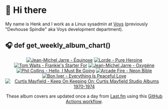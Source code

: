 # 👋 Hi there

My name is Henk and I work as a Linux sysadmin at <a href="https://www.voys.co/about/">Voys</a> (previously "Devhouse Spindle" aka Voys development department).

## 🎧 def get_weekly_album_chart()
<!-- lastfm -->
<p align="center"><a href="https://www.last.fm/music/+noredirect/Jean-Michel+Jarre/%C3%89quinoxe"><img src="https://lastfm.freetls.fastly.net/i/u/64s/9fbeab33c9c618db363e20e454302b67.png" title="Jean-Michel Jarre - Équinoxe"></a> <a href="https://www.last.fm/music/Lorde/Pure+Heroine"><img src="https://lastfm.freetls.fastly.net/i/u/64s/1c3f14fba3dececc85d10d7252e68b93.png" title="Lorde - Pure Heroine"></a> <a href="https://www.last.fm/music/Tom+Waits/Frankie%27s+Starter+For"><img src="https://lastfm.freetls.fastly.net/i/u/64s/4f0b842a3c3ecce8a10c8e4a55dc0f32.jpg" title="Tom Waits - Frankie's Starter For"></a> <a href="https://www.last.fm/music/Jean-Michel+Jarre/Oxyg%C3%A8ne"><img src="https://lastfm.freetls.fastly.net/i/u/64s/0098e085cc0a49c9bf2b387f92cdef9b.jpg" title="Jean-Michel Jarre - Oxygène"></a> <a href="https://www.last.fm/music/Phil+Collins/Hello,+I+Must+Be+Going"><img src="https://lastfm.freetls.fastly.net/i/u/64s/0b05993b13fb133704412ef81c8f8e56.jpg" title="Phil Collins - Hello, I Must Be Going"></a> <a href="https://www.last.fm/music/Arcade+Fire/Neon+Bible"><img src="https://lastfm.freetls.fastly.net/i/u/64s/7f1ad2ef153d4280c21cebdf62f9e04f.png" title="Arcade Fire - Neon Bible"></a> <a href="https://www.last.fm/music/Bon+Iver/Everything+Is+Peaceful+Love"><img src="https://lastfm.freetls.fastly.net/i/u/64s/c417151f31b4012767bd7b5527d12d8d.png" title="Bon Iver - Everything Is Peaceful Love"></a> <a href="https://www.last.fm/music/Curtis+Mayfield/Keep+On+Keeping+On:+Curtis+Mayfield+Studio+Albums+1970-1974"><img src="https://lastfm.freetls.fastly.net/i/u/64s/4f420f596c52515c1d21601a519d6417.jpg" title="Curtis Mayfield - Keep On Keeping On: Curtis Mayfield Studio Albums 1970-1974"></a> </p>

<p align="center">These album covers are updated once a day from <a href="https://www.last.fm/user/hbokh">Last.fm</a> using this <a href="https://github.com/marketplace/actions/lastfm-to-markdown">GitHub Actions workflow</a>.</p>
